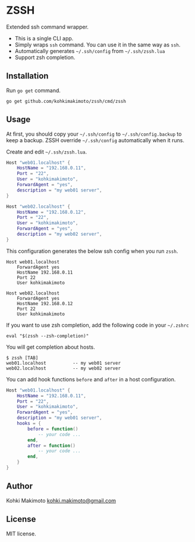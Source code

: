 # ZSSH

Extended ssh command wrapper.

* This is a single CLI app.
* Simply wraps `ssh` command. You can use it in the same way as `ssh`.
* Automatically generates `~/.ssh/config` from `~/.ssh/zssh.lua`
* Support zsh completion.

## Installation

Run `go get` command.

```
go get github.com/kohkimakimoto/zssh/cmd/zssh
```

## Usage

At first, you should copy your `~/.ssh/config` to `~/.ssh/config.backup` to keep a backup.
ZSSH override `~/.ssh/config` automatically when it runs.

Create and edit `~/.ssh/zssh.lua`.

```lua
Host "web01.localhost" {
    HostName = "192.168.0.11",
    Port = "22",
    User = "kohkimakimoto",
    ForwardAgent = "yes",
    description = "my web01 server",
}

Host "web02.localhost" {
    HostName = "192.168.0.12",
    Port = "22",
    User = "kohkimakimoto",
    ForwardAgent = "yes",
    description = "my web02 server",
}
```

This configuration generates the below ssh config when you run `zssh`.

```
Host web01.localhost
    ForwardAgent yes
    HostName 192.168.0.11
    Port 22
    User kohkimakimoto

Host web02.localhost
    ForwardAgent yes
    HostName 192.168.0.12
    Port 22
    User kohkimakimoto
```

If you want to use zsh completion, add the following code in your `~/.zshrc`

```
eval "$(zssh --zsh-completion)"
```

You will get completion about hosts.

```
$ zssh [TAB]
web01.localhost          -- my web01 server
web02.localhost          -- my web02 server
```

You can add hook functions `before` and `after` in a host configuration.

```lua
Host "web01.localhost" {
    HostName = "192.168.0.11",
    Port = "22",
    User = "kohkimakimoto",
    ForwardAgent = "yes",
    description = "my web01 server",
    hooks = {
        before = function()
            -- your code ...
        end,
        after = function()
            -- your code ...
        end,
    }
}
```

## Author

Kohki Makimoto <kohki.makimoto@gmail.com>

## License

MIT license.
